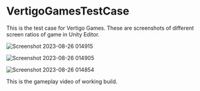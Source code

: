 # VertigoGamesTestCase

This is the test case for Vertigo Games. 
These are screenshots of different screen ratios of game in Unity Editor.

![Screenshot 2023-08-26 014915](https://github.com/Eraycak/VertigoGamesTestCase/assets/77186648/82e6589b-4dbc-4b6a-abd3-4869f571260c)

![Screenshot 2023-08-26 014905](https://github.com/Eraycak/VertigoGamesTestCase/assets/77186648/05ae42b0-737b-40a4-b341-82ac25fc3763)

![Screenshot 2023-08-26 014854](https://github.com/Eraycak/VertigoGamesTestCase/assets/77186648/330bfd77-1558-48e3-b2d7-f7386c9823f2)

This is the gameplay video of working build.
